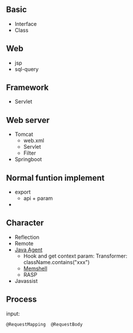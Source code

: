 
## Basic
- Interface
- Class


## Web
- jsp
- sql-query

## Framework
- Servlet

## Web server
- Tomcat
  - web.xml
  - Servlet
  - Filter
- Springboot

## Normal funtion implement
- export
  - api + param
- 

## Character
- Reflection
- Remote
- [Java Agent](https://www.cnblogs.com/CoLo/p/15941450.html)
  - Hook and get context param: Transformer: className.contains("xxx")
  - [Memshell](https://xz.aliyun.com/t/9450)
  - RASP
- Javassist

## Process
input:
```
@RequestMapping  @RequestBody 
```
